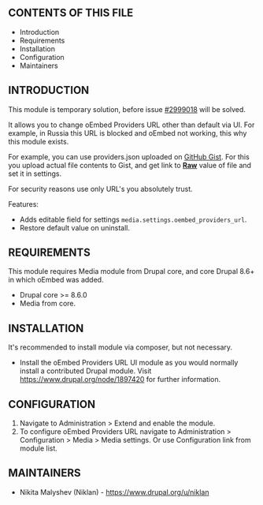 CONTENTS OF THIS FILE
---------------------

 * Introduction
 * Requirements
 * Installation
 * Configuration
 * Maintainers


INTRODUCTION
------------

This module is temporary solution, before issue [#2999018][Issue #2999018] will be solved.

It allows you to change oEmbed Providers URL other than default via UI. For example, in Russia this URL is blocked and oEmbed not working, this why this module exists.

For example, you can use providers.json uploaded on [GitHub Gist][providers.json]. For this you upload actual file contents to Gist, and get link to [**Raw**][providers.json raw] value of file and set it in settings.

For security reasons use only URL's you absolutely trust.

Features:

 * Adds editable field for settings `media.settings.oembed_providers_url`.
 * Restore default value on uninstall.

REQUIREMENTS
------------

This module requires Media module from Drupal core, and core Drupal 8.6+ in which oEmbed was added.

 * Drupal core >= 8.6.0
 * Media from core.


INSTALLATION
------------

It's recommended to install module via composer, but not necessary.

 * Install the oEmbed Providers URL UI module as you would normally install a contributed
   Drupal module. Visit https://www.drupal.org/node/1897420 for further
   information.


CONFIGURATION
-------------

 1. Navigate to Administration > Extend and enable the module.
 2. To configure oEmbed Providers URL navigate to Administration > Configuration > Media > Media settings. Or use Configuration link from module list.


MAINTAINERS
-----------

 * Nikita Malyshev (Niklan) - https://www.drupal.org/u/niklan

[Issue #2999018]: https://www.drupal.org/project/drupal/issues/2999018
[providers.json]: https://gist.github.com/Niklan/56cf7d3d72fe906a6458cf5ad296762d
[providers.json raw]: https://gist.githubusercontent.com/Niklan/56cf7d3d72fe906a6458cf5ad296762d/raw/f44a606535b9e5afa4ba3d52c652681e152bf4ff/providers.json